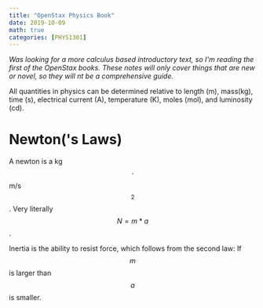 ```yaml
---
title: "OpenStax Physics Book"
date: 2019-10-09
math: true 
categories: [PHYS1301]
---
```


*Was looking for a more calculus based introductory text, so I'm reading the first of the OpenStax books. These notes will only cover things that are new or novel, so they will nt be a comprehensive guide.*

All quantities in physics can be determined relative to length (m), mass(kg), time (s), electrical current (A), temperature (K), moles (mol), and luminosity (cd). 

# Newton('s Laws)

A newton is a kg$$\cdot$$m/s$$^2$$. Very literally $$N=m *a $$.

Inertia is the ability to resist force, which follows from the second law: If $$m$$ is larger than $$a$$ is smaller.

